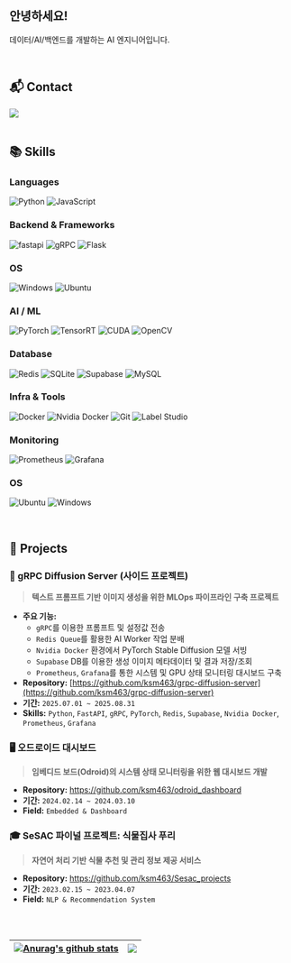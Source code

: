 ## 안녕하세요! 
데이터/AI/백엔드를 개발하는 AI 엔지니어입니다.
 
<br>  
   
## 📬 Contact  
<div align="left">
    <a href="mailto:ksm46351@gmail.com" target="_blank"><img src="https://img.shields.io/badge/ksm46351@gmail.com-EA4335?style=flat-square&logo=Gmail&logoColor=white"/></a>
</div>

<br> 
  
## 📚 Skills  

### Languages
<p>
<img alt="Python" src ="https://img.shields.io/badge/Python-3776AB.svg?&style=for-the-badge&logo=Python&logoColor=white"/>
<img alt="JavaScript" src ="https://img.shields.io/badge/JavaScript-F7DF1E.svg?&style=for-the-badge&logo=JavaScript&logoColor=black"/>
</p>

### Backend & Frameworks
<p>
<img alt="fastapi" src="https://img.shields.io/badge/fastapi-009688?&style=for-the-badge&logo=fastapi&logoColor=white"/>
<img alt="gRPC" src="https://img.shields.io/badge/gRPC-04A853?style=for-the-badge&logo=grpc&logoColor=white"/>
<img alt="Flask" src="https://img.shields.io/badge/Flask-000000?&style=for-the-badge&logo=Flask&logoColor=white"/>
</p>

### OS
<p>
  <img alt="Windows" src="https://img.shields.io/badge/Windows-0078D6.svg?&style=for-the-badge&logo=Windows&logoColor=white"/>
  <img alt="Ubuntu" src="https://img.shields.io/badge/Ubuntu-E95420.svg?&style=for-the-badge&logo=Ubuntu&logoColor=white"/> 
</p>

### AI / ML
<p>
<img alt="PyTorch" src="https://img.shields.io/badge/PyTorch-EE4C2C?style=for-the-badge&logo=pytorch&logoColor=white"/>
<img alt="TensorRT" src="https://img.shields.io/badge/TensorRT-76B900?style=for-the-badge&logo=nvidia&logoColor=white"/>
<img alt="CUDA" src="https://img.shields.io/badge/CUDA-76B900?style=for-the-badge&logo=nvidia&logoColor=white"/>
<img alt="OpenCV" src="https://img.shields.io/badge/OpenCV-5C3EE8?style=for-the-badge&logo=opencv&logoColor=white"/>
</p>

### Database
<p>
<img alt="Redis" src="https://img.shields.io/badge/Redis-DC382D?style=for-the-badge&logo=redis&logoColor=white"/>
<img alt="SQLite" src="https://img.shields.io/badge/SQLite-07405E?style=for-the-badge&logo=sqlite&logoColor=white"/>
<img alt="Supabase" src="https://img.shields.io/badge/Supabase-3ECF8E?style=for-the-badge&logo=supabase&logoColor=white"/>
<img alt="MySQL" src="https://img.shields.io/badge/MySQL-4479A1?&style=for-the-badge&logo=MySQL&logoColor=white"/>
</p>

### Infra & Tools
<p>
<img alt="Docker" src="https://img.shields.io/badge/Docker-2496ED?&style=for-the-badge&logo=Docker&logoColor=white"/>
<img alt="Nvidia Docker" src="https://img.shields.io/badge/Nvidia_Docker-76B900?style=for-the-badge&logo=docker&logoColor=white"/>
<img alt="Git" src="https://img.shields.io/badge/Git-F05032?&style=for-the-badge&logo=Git&logoColor=white"/>
<img alt="Label Studio" src="https://img.shields.io/badge/Label_Studio-FF6600?style=for-the-badge&logo=labelstudio&logoColor=white"/>
</p>

### Monitoring
<p>
<img alt="Prometheus" src="https://img.shields.io/badge/Prometheus-E6522C?style=for-the-badge&logo=prometheus&logoColor=white"/>
<img alt="Grafana" src="https://img.shields.io/badge/Grafana-F46800?style=for-the-badge&logo=grafana&logoColor=white"/>
</p>

### OS
<p>
<img alt="Ubuntu" src="https://img.shields.io/badge/Ubuntu-E95420.svg?&style=for-the-badge&logo=Ubuntu&logoColor=white"/>
<img alt="Windows" src="https://img.shields.io/badge/Windows-0078D6.svg?&style=for-the-badge&logo=Windows&logoColor=white"/>
</p>

<br>

## 📌 Projects

### 🚀 gRPC Diffusion Server (사이드 프로젝트)
> **텍스트 프롬프트 기반 이미지 생성을 위한 MLOps 파이프라인 구축 프로젝트**

* **주요 기능:**
  * `gRPC`를 이용한 프롬프트 및 설정값 전송
  * `Redis Queue`를 활용한 AI Worker 작업 분배
  * `Nvidia Docker` 환경에서 PyTorch Stable Diffusion 모델 서빙
  * `Supabase` DB를 이용한 생성 이미지 메타데이터 및 결과 저장/조회
  * `Prometheus`, `Grafana`를 통한 시스템 및 GPU 상태 모니터링 대시보드 구축
* **Repository:** [https://github.com/ksm463/grpc-diffusion-server](https://github.com/ksm463/grpc-diffusion-server)
* **기간:** `2025.07.01 ~ 2025.08.31`
* **Skills:** `Python`, `FastAPI`, `gRPC`, `PyTorch`, `Redis`, `Supabase`, `Nvidia Docker`, `Prometheus`, `Grafana`

### 🖥️ 오드로이드 대시보드
> **임베디드 보드(Odroid)의 시스템 상태 모니터링을 위한 웹 대시보드 개발**

* **Repository:** <https://github.com/ksm463/odroid_dashboard>
* **기간:** `2024.02.14 ~ 2024.03.10`
* **Field:** `Embedded & Dashboard`

### 🎓 SeSAC 파이널 프로젝트: 식물집사 푸리
> **자연어 처리 기반 식물 추천 및 관리 정보 제공 서비스**

* **Repository:** <https://github.com/ksm463/Sesac_projects>
* **기간:** `2023.02.15 ~ 2023.04.07`
* **Field:** `NLP & Recommendation System`

<br>
<br>

| <a href="https://github.com/ksm463/github-readme-stats"><img align="center" src="https://github-readme-stats.vercel.app/api?username=ksm463&show_icons=true&include_all_commits=true&theme=buefy&hide_border=true&exclude_repo=web-viewer-streaming" alt="Anurag's github stats" /></a> | <a href="https://github.com/ksm463/github-readme-stats"><img align="center" src="https://github-readme-stats.vercel.app/api/top-langs/?username=ksm463&hide=Jupyter%20Notebook,HTML,Java,Ruby,SCSS,PureBasic,XSLT&layout=compact&theme=buefy&hide_border=true&exclude_repo=web-viewer-streaming&cache_bust=2" /></a> |
| ------------- | ------------- |
